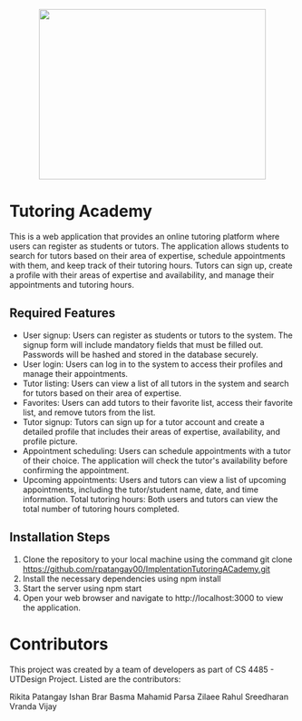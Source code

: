 <p align="center">
<img src="https://camo.githubusercontent.com/8bf6f6d78abc81fcf9c49f10649423e73ea44bc248e83aaae8759d401c829a84/68747470733a2f2f70687973696373677572756b756c2e66696c65732e776f726470726573732e636f6d2f323031392f30322f6368617261637465722d312e676966" width="400" height="300"/>
</p>


# Tutoring Academy

This is a web application that provides an online tutoring platform where users can register as students or tutors. The application allows students to search for tutors based on their area of expertise, schedule appointments with them, and keep track of their tutoring hours. Tutors can sign up, create a profile with their areas of expertise and availability, and manage their appointments and tutoring hours.

## Required Features
* User signup: Users can register as students or tutors to the system. The signup form will include mandatory fields that must be filled out. Passwords will be hashed and stored in the database securely.
* User login: Users can log in to the system to access their profiles and manage their appointments.
* Tutor listing: Users can view a list of all tutors in the system and search for tutors based on their area of expertise.
* Favorites: Users can add tutors to their favorite list, access their favorite list, and remove tutors from the list.
* Tutor signup: Tutors can sign up for a tutor account and create a detailed profile that includes their areas of expertise, availability, and profile picture.
* Appointment scheduling: Users can schedule appointments with a tutor of their choice. The application will check the tutor's availability before confirming the appointment.
* Upcoming appointments: Users and tutors can view a list of upcoming appointments, including the tutor/student name, date, and time information.
Total tutoring hours: Both users and tutors can view the total number of tutoring hours completed.

## Installation Steps
1. Clone the repository to your local machine using the command git clone https://github.com/rpatangay00/ImplentationTutoringACademy.git
2. Install the necessary dependencies using npm install
3. Start the server using npm start
4. Open your web browser and navigate to http://localhost:3000 to view the application.


# Contributors 

This project was created by a team of developers as part of CS 4485 - UTDesign Project. Listed are the contributors:

Rikita Patangay
Ishan Brar
Basma Mahamid
Parsa Zilaee
Rahul Sreedharan
Vranda Vijay
